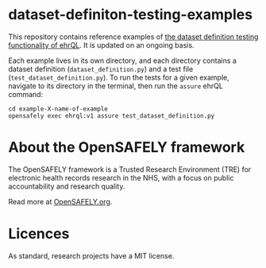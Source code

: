 # dataset-definiton-testing-examples

This repository contains reference examples of [the dataset definition testing functionality of ehrQL](https://docs.opensafely.org/ehrql/how-to/test-dataset-definition/). It is updated on an ongoing basis.

Each example lives in its own directory, and each directory contains a dataset definition (`dataset_definition.py`) and a test file (`test_dataset_definition.py`). To run the tests for a given example, navigate to its directory in the terminal, then run the `assure` ehrQL command:

```
cd example-X-name-of-example
opensafely exec ehrql:v1 assure test_dataset_definition.py
```

# About the OpenSAFELY framework

The OpenSAFELY framework is a Trusted Research Environment (TRE) for electronic
health records research in the NHS, with a focus on public accountability and
research quality.

Read more at [OpenSAFELY.org](https://opensafely.org).

# Licences
As standard, research projects have a MIT license. 
